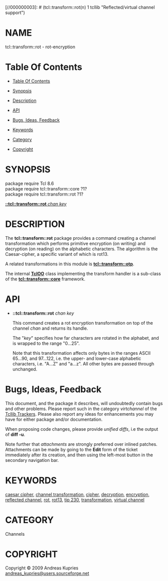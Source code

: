 
[//000000001]: # (tcl::transform::rot - Reflected/virtual channel support)
[//000000002]: # (Generated from file 'rot.man' by tcllib/doctools with format 'markdown')
[//000000003]: # (tcl::transform::rot(n) 1 tcllib "Reflected/virtual channel support")

# NAME

tcl::transform::rot - rot-encryption

# <a name='toc'></a>Table Of Contents

  -  [Table Of Contents](#toc)

  -  [Synopsis](#synopsis)

  -  [Description](#section1)

  -  [API](#section2)

  -  [Bugs, Ideas, Feedback](#section3)

  -  [Keywords](#keywords)

  -  [Category](#category)

  -  [Copyright](#copyright)

# <a name='synopsis'></a>SYNOPSIS

package require Tcl 8.6  
package require tcl::transform::core ?1?  
package require tcl::transform::rot ?1?  

[__::tcl::transform::rot__ *chan* *key*](#1)  

# <a name='description'></a>DESCRIPTION

The __tcl::transform::rot__ package provides a command creating a channel
transformation which performs primitive encryption (on writing) and decryption
(on reading) on the alphabetic characters. The algorithm is the Caesar-cipher, a
specific variant of which is rot13.

A related transformations in this module is
__[tcl::transform::otp](vt_otp.md)__.

The internal __[TclOO](../../../../index.md#tcloo)__ class implementing the
transform handler is a sub-class of the
__[tcl::transform::core](../virtchannel_core/transformcore.md)__ framework.

# <a name='section2'></a>API

  - <a name='1'></a>__::tcl::transform::rot__ *chan* *key*

    This command creates a rot encryption transformation on top of the channel
    *chan* and returns its handle.

    The "*key*" specifies how far characters are rotated in the alphabet, and is
    wrapped to the range "0...25".

    Note that this transformation affects only bytes in the ranges ASCII
    65...90, and 97...122, i.e. the upper- and lower-case alphabetic characters,
    i.e. "A...Z" and "a...z". All other bytes are passed through unchanged.

# <a name='section3'></a>Bugs, Ideas, Feedback

This document, and the package it describes, will undoubtedly contain bugs and
other problems. Please report such in the category *virtchannel* of the [Tcllib
Trackers](http://core.tcl.tk/tcllib/reportlist). Please also report any ideas
for enhancements you may have for either package and/or documentation.

When proposing code changes, please provide *unified diffs*, i.e the output of
__diff -u__.

Note further that *attachments* are strongly preferred over inlined patches.
Attachments can be made by going to the __Edit__ form of the ticket immediately
after its creation, and then using the left-most button in the secondary
navigation bar.

# <a name='keywords'></a>KEYWORDS

[caesar cipher](../../../../index.md#caesar_cipher), [channel
transformation](../../../../index.md#channel_transformation),
[cipher](../../../../index.md#cipher),
[decryption](../../../../index.md#decryption),
[encryption](../../../../index.md#encryption), [reflected
channel](../../../../index.md#reflected_channel),
[rot](../../../../index.md#rot), [rot13](../../../../index.md#rot13), [tip
230](../../../../index.md#tip_230),
[transformation](../../../../index.md#transformation), [virtual
channel](../../../../index.md#virtual_channel)

# <a name='category'></a>CATEGORY

Channels

# <a name='copyright'></a>COPYRIGHT

Copyright &copy; 2009 Andreas Kupries <andreas_kupries@users.sourceforge.net>
